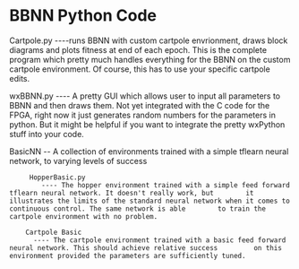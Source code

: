 # BBNN Python Code

  Cartpole.py
  ----runs BBNN with custom cartpole envrionment, draws block diagrams and plots fitness at end of each epoch. This is the complete program which pretty much handles everything for the BBNN on the custom cartpole environment. Of course, this has to use your specific cartpole edits.

  wxBBNN.py
  ---- A pretty GUI which allows user to input all parameters to BBNN and then draws them. Not yet integrated with the C code for the FPGA, right now it just generates random numbers for the parameters in python. But it might be helpful if you want to integrate the pretty wxPython stuff into your code.
  
  
  BasicNN -- A collection of environments trained with a simple tflearn neural network, to varying levels of success
  
         HopperBasic.py
            ---- The hopper environment trained with a simple feed forward tflearn neural network. It doesn't really work, but        it illustrates the limits of the standard neural network when it comes to continuous control. The same network is able        to train the cartpole environment with no problem.

        Cartpole Basic
          ---- The cartpole environment trained with a basic feed forward neural network. This should achieve relative success         on this environment provided the parameters are sufficiently tuned.


  


